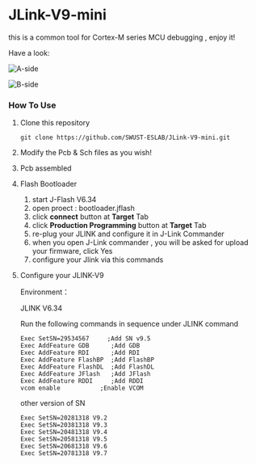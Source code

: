 # JLink-V9-mini
this is a common tool for Cortex-M series MCU debugging , enjoy it!

Have a look:

![A-side](https://github.com/SWUST-ESLAB/JLink-V9-mini/blob/main/2.Pics/jlink-front.png)

![B-side](https://github.com/SWUST-ESLAB/JLink-V9-mini/blob/main/2.Pics/jlink-back.png)

### How To Use

1. Clone this repository

   ```shell
   git clone https://github.com/SWUST-ESLAB/JLink-V9-mini.git
   ```

2. Modify the Pcb & Sch files as you wish!

3. Pcb assembled

4. Flash Bootloader

   1. start J-Flash V6.34
   2. open proect : bootloader.jflash
   3. click **connect** button at **Target** Tab
   4. click **Production Programming** button at **Target** Tab
   5. re-plug your JLINK and configure it in J-Link Commander
   6. when you open J-Link commander , you will be asked for upload your firmware, click Yes
   7. configure your Jlink via this commands

5. Configure your JLINK-V9

   Environment：

   JLINK V6.34

   Run the following commands in sequence under JLINK command

   ```shell
   Exec SetSN=29534567     ;Add SN v9.5
   Exec AddFeature GDB      ;Add GDB 
   Exec AddFeature RDI      ;Add RDI 
   Exec AddFeature FlashBP  ;Add FlashBP  
   Exec AddFeature FlashDL  ;Add FlashDL 
   Exec AddFeature JFlash   ;Add JFlash 
   Exec AddFeature RDDI     ;Add RDDI
   vcom enable 			 ;Enable VCOM
   ```

   other version of SN

   ```shell
   Exec SetSN=20281318 V9.2
   Exec SetSN=20381318 V9.3
   Exec SetSN=20481318 V9.4
   Exec SetSN=20581318 V9.5
   Exec SetSN=20681318 V9.6
   Exec SetSN=20781318 V9.7
   ```

   


